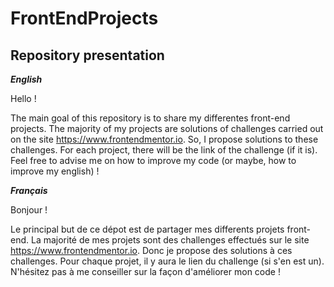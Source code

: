 # FrontEndProjects
## Repository presentation
***English***

Hello !

The main goal of this repository is to share my differentes front-end projects. 
The majority of my projects are solutions of challenges carried out on the site <https://www.frontendmentor.io>.
So, I propose solutions to these challenges.
For each project, there will be the link of the challenge (if it is).
Feel free to advise me on how to improve my code (or maybe, how to improve my english) !


***Français***

Bonjour !

Le principal but de ce dépot est de partager mes differents projets front-end.
La majorité de mes projets sont des challenges effectués sur le site <https://www.frontendmentor.io>.
Donc je propose des solutions à ces challenges.
Pour chaque projet, il y aura le lien du challenge (si s'en est un).
N'hésitez pas à me conseiller sur la façon d'améliorer mon code !
